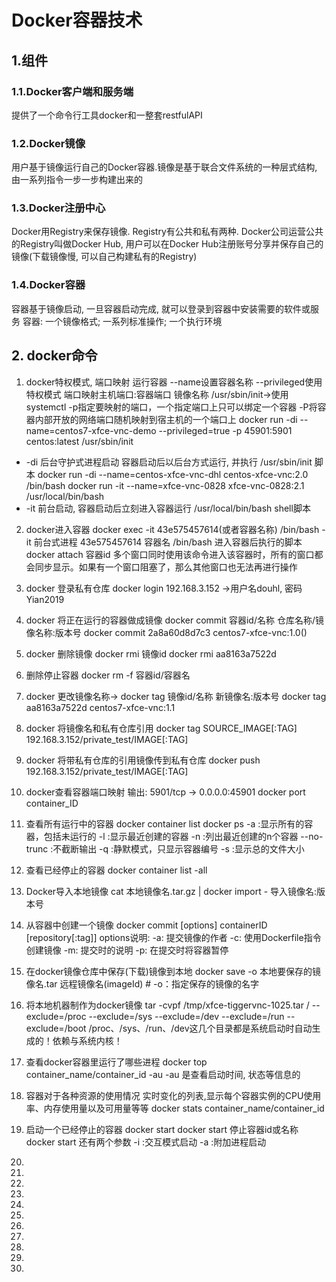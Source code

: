 # Docker容器技术
## 1.组件
### 1.1.Docker客户端和服务端
提供了一个命令行工具docker和一整套restfulAPI
### 1.2.Docker镜像
用户基于镜像运行自己的Docker容器.镜像是基于联合文件系统的一种层式结构, 由一系列指令一步一步构建出来的
### 1.3.Docker注册中心
Docker用Registry来保存镜像. Registry有公共和私有两种. Docker公司运营公共的Registry叫做Docker Hub, 用户可以在Docker Hub注册账号分享并保存自己的镜像(下载镜像慢, 可以自己构建私有的Registry)
### 1.4.Docker容器
容器基于镜像启动, 一旦容器启动完成, 就可以登录到容器中安装需要的软件或服务
容器: 一个镜像格式; 一系列标准操作; 一个执行环境
## 2. docker命令
1. docker特权模式, 端口映射 运行容器 --name设置容器名称 --privileged使用特权模式 端口映射主机端口:容器端口 镜像名称 /usr/sbin/init->使用systemctl
-p指定要映射的端口，一个指定端口上只可以绑定一个容器
-P将容器内部开放的网络端口随机映射到宿主机的一个端口上
docker run -di --name=centos7-xfce-vnc-demo --privileged=true -p 45901:5901 centos:latest /usr/sbin/init
- -di 后台守护式进程启动 容器启动后以后台方式运行, 并执行 /usr/sbin/init 脚本
docker run -di --name=centos-xfce-vnc-dhl centos-xfce-vnc:2.0 /bin/bash
docker run -it --name=xfce-vnc-0828 xfce-vnc-0828:2.1 /usr/local/bin/bash
- -it 前台启动, 容器启动后立刻进入容器运行 /usr/local/bin/bash shell脚本

2. docker进入容器
docker exec -it 43e575457614(或者容器名称) /bin/bash
-it				前台式进程 
43e575457614	容器名
/bin/bash		进入容器后执行的脚本
docker attach 容器id		多个窗口同时使用该命令进入该容器时，所有的窗口都会同步显示。如果有一个窗口阻塞了，那么其他窗口也无法再进行操作


3. docker 登录私有仓库
docker login 192.168.3.152  ->用户名douhl, 密码Yian2019

4. docker 将正在运行的容器做成镜像 docker commit 容器id/名称 仓库名称/镜像名称:版本号
docker commit 2a8a60d8d7c3 centos7-xfce-vnc:1.0()

5. docker 删除镜像 docker rmi 镜像id
docker rmi aa8163a7522d
6. 删除停止容器
docker rm -f 容器id/容器名

7. docker 更改镜像名称-> docker tag 镜像id/名称 新镜像名:版本号
docker tag aa8163a7522d centos7-xfce-vnc:1.1

8. docker 将镜像名和私有仓库引用
docker tag SOURCE_IMAGE[:TAG] 192.168.3.152/private_test/IMAGE[:TAG]

9. docker 将带私有仓库的引用镜像传到私有仓库
docker push 192.168.3.152/private_test/IMAGE[:TAG]

10. docker查看容器端口映射 输出: 5901/tcp -> 0.0.0.0:45901
docker port container_ID 
11. 查看所有运行中的容器
docker container list
docker ps
  -a :显示所有的容器，包括未运行的
  -l :显示最近创建的容器
  -n :列出最近创建的n个容器
  --no-trunc :不截断输出
  -q :静默模式，只显示容器编号
  -s :显示总的文件大小
12. 查看已经停止的容器
docker container list -all
13. Docker导入本地镜像
cat 本地镜像名.tar.gz | docker import - 导入镜像名:版本号
14. 从容器中创建一个镜像
docker commit [options] containerID [repository[:tag]]
options说明:
-a: 提交镜像的作者
-c: 使用Dockerfile指令创建镜像
-m: 提交时的说明
-p: 在提交时将容器暂停
15. 在docker镜像仓库中保存(下载)镜像到本地
docker save -o 本地要保存的镜像名.tar 远程镜像名(imageId)  # -o：指定保存的镜像的名字
16. 将本地机器制作为docker镜像
tar -cvpf /tmp/xfce-tiggervnc-1025.tar / --exclude=/proc --exclude=/sys --exclude=/dev --exclude=/run --exclude=/boot 
/proc、/sys、/run、/dev这几个目录都是系统启动时自动生成的！依赖与系统内核！
17. 查看docker容器里运行了哪些进程
docker top container_name/container_id -au
-au 是查看启动时间, 状态等信息的
18. 容器对于各种资源的使用情况 实时变化的列表,显示每个容器实例的CPU使用率、内存使用量以及可用量等等
docker stats container_name/container_id
19. 启动一个已经停止的容器 docker start
docker start 停止容器id或名称
docker start 还有两个参数 
	-i :交互模式启动
	-a :附加进程启动
20.  
21.  
22.  
23.  
24.  
25.  
26.  
27.  
28.  
29.  
30.  
